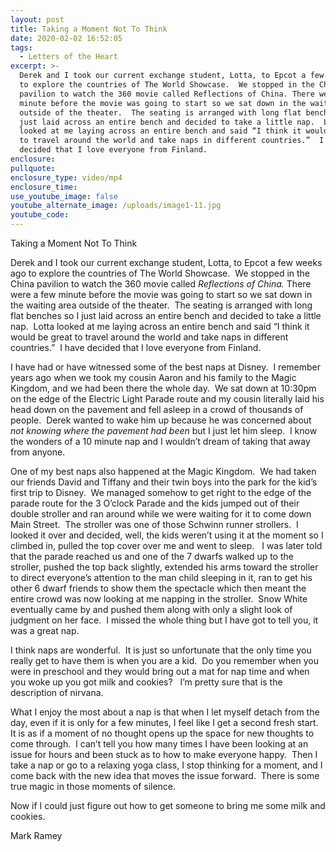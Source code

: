```yaml
---
layout: post
title: Taking a Moment Not To Think
date: 2020-02-02 16:52:05
tags:
  - Letters of the Heart
excerpt: >-
  Derek and I took our current exchange student, Lotta, to Epcot a few weeks ago
  to explore the countries of The World Showcase.  We stopped in the China
  pavilion to watch the 360 movie called Reflections of China. There were a few
  minute before the movie was going to start so we sat down in the waiting area
  outside of the theater.  The seating is arranged with long flat benches so I
  just laid across an entire bench and decided to take a little nap.  Lotta
  looked at me laying across an entire bench and said “I think it would be great
  to travel around the world and take naps in different countries.”  I have
  decided that I love everyone from Finland.
enclosure:
pullquote:
enclosure_type: video/mp4
enclosure_time:
use_youtube_image: false
youtube_alternate_image: /uploads/image1-11.jpg
youtube_code:
---
```


Taking a Moment Not To Think

Derek and I took our current exchange student, Lotta, to Epcot a few weeks ago to explore the countries of The World Showcase.&nbsp; We stopped in the China pavilion to watch the 360 movie called *Reflections of China.* There were a few minute before the movie was going to start so we sat down in the waiting area outside of the theater.&nbsp; The seating is arranged with long flat benches so I just laid across an entire bench and decided to take a little nap.&nbsp; Lotta looked at me laying across an entire bench and said “I think it would be great to travel around the world and take naps in different countries.”&nbsp; I have decided that I love everyone from Finland.

I have had or have witnessed some of the best naps at Disney.&nbsp; I remember years ago when we took my cousin Aaron and his family to the Magic Kingdom, and we had been there the whole day.&nbsp; We sat down at 10:30pm on the edge of the Electric Light Parade route and my cousin literally laid his head down on the pavement and fell asleep in a crowd of thousands of people.&nbsp; Derek wanted to wake him up because he was concerned about *not knowing* *where the pavement had been* but I just let him sleep.&nbsp; I know the wonders of a 10 minute nap and I wouldn’t dream of taking that away from anyone.&nbsp;&nbsp;

One of my best naps also happened at the Magic Kingdom.&nbsp; We had taken our friends David and Tiffany and their twin boys into the park for the kid’s first trip to Disney.&nbsp; We managed somehow to get right to the edge of the parade route for the 3 O’clock Parade and the kids jumped out of their double stroller and ran around while we were waiting for it to come down Main Street.&nbsp; The stroller was one of those Schwinn runner strollers.&nbsp; I looked it over and decided, well, the kids weren’t using it at the moment so I climbed in, pulled the top cover over me and went to sleep. &nbsp; I was later told that the parade reached us and one of the 7 dwarfs walked up to the stroller, pushed the top back slightly, extended his arms toward the stroller to direct everyone’s attention to the man child sleeping in it, ran to get his other 6 dwarf friends to show them the spectacle which then meant the entire crowd was now looking at me napping in the stroller.&nbsp; Snow White eventually came by and pushed them along with only a slight look of judgment on her face.&nbsp; I missed the whole thing but I have got to tell you, it was a great nap. &nbsp;&nbsp;

I think naps are wonderful.&nbsp; It is just so unfortunate that the only time you really get to have them is when you are a kid.&nbsp; Do you remember when you were in preschool and they would bring out a mat for nap time and when you woke up you got milk and cookies? &nbsp; I’m pretty sure that is the description of nirvana.

What I enjoy the most about a nap is that when I let myself detach from the day, even if it is only for a few minutes, I feel like I get a second fresh start.&nbsp; It is as if a moment of no thought opens up the space for new thoughts to come through.&nbsp; I can’t tell you how many times I have been looking at an issue for hours and been stuck as to how to make everyone happy.&nbsp; Then I take a nap or go to a relaxing yoga class, I stop thinking for a moment, and I come back with the new idea that moves the issue forward.&nbsp; There is some true magic in those moments of silence.

Now if I could just figure out how to get someone to bring me some milk and cookies.&nbsp;

Mark Ramey